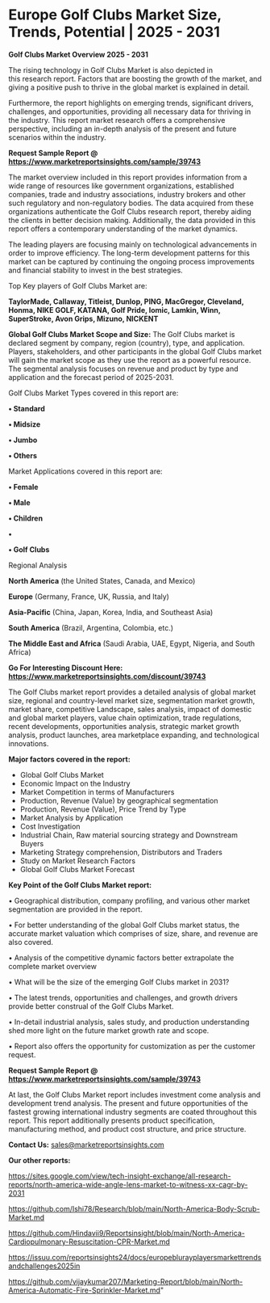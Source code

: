 # Europe Golf Clubs Market Size, Trends, Potential | 2025 - 2031

<Strong> Golf Clubs Market Overview 2025 - 2031</strong>

The rising technology in Golf Clubs Market is also depicted in this research report. Factors that are boosting the growth of the market, and giving a positive push to thrive in the global market is explained in detail.

Furthermore, the report highlights on emerging trends, significant drivers, challenges, and opportunities, providing all necessary data for thriving in the industry. This report market research offers a comprehensive perspective, including an in-depth analysis of the present and future scenarios within the industry.

<strong>Request Sample Report @ <a href=https://www.marketreportsinsights.com/sample/39743>https://www.marketreportsinsights.com/sample/39743</a></strong>

The market overview included in this report provides information from a wide range of resources like government organizations, established companies, trade and industry associations, industry brokers and other such regulatory and non-regulatory bodies. The data acquired from these organizations authenticate the Golf Clubs research report, thereby aiding the clients in better decision making. Additionally, the data provided in this report offers a contemporary understanding of the market dynamics.

The leading players are focusing mainly on technological advancements in order to improve efficiency. The long-term development patterns for this market can be captured by continuing the ongoing process improvements and financial stability to invest in the best strategies.

Top Key players of Golf Clubs Market are:

<strong>TaylorMade, Callaway, Titleist, Dunlop, PING, MacGregor, Cleveland, Honma, NIKE GOLF, KATANA, Golf Pride, Iomic, Lamkin, Winn, SuperStroke, Avon Grips, Mizuno, NICKENT</strong>

<strong><b>Global Golf Clubs Market Scope and Size:</b></strong>
The Golf Clubs market is declared segment by company, region (country), type, and application. Players, stakeholders, and other participants in the global Golf Clubs market will gain the market scope as they use the report as a powerful resource. The segmental analysis focuses on revenue and product by type and application and the forecast period of 2025-2031.

Golf Clubs Market Types covered in this report are:

<strong>•  Standard

•  Midsize

•  Jumbo

•  Others</strong>

Market Applications covered in this report are:

<strong>•  Female

•  Male

•  Children

•  

•  Golf Clubs</strong> 

Regional Analysis

<strong>North America</strong> (the United States, Canada, and Mexico)

<strong>Europe</strong> (Germany, France, UK, Russia, and Italy)

<strong>Asia-Pacific</strong> (China, Japan, Korea, India, and Southeast Asia)

<strong>South America</strong> (Brazil, Argentina, Colombia, etc.)

<strong>The Middle East and Africa</strong> (Saudi Arabia, UAE, Egypt, Nigeria, and South Africa)

<strong>Go For Interesting Discount Here: <a href=https://www.marketreportsinsights.com/discount/39743>https://www.marketreportsinsights.com/discount/39743</a></strong>

The Golf Clubs market report provides a detailed analysis of global market size, regional and country-level market size, segmentation market growth, market share, competitive Landscape, sales analysis, impact of domestic and global market players, value chain optimization, trade regulations, recent developments, opportunities analysis, strategic market growth analysis, product launches, area marketplace expanding, and technological innovations.

<strong><b>Major factors covered in the report:</b></strong>
<ul>
  <li>Global Golf Clubs Market </li>
  <li>Economic Impact on the Industry</li>
  <li>Market Competition in terms of Manufacturers</li>
  <li>Production, Revenue (Value) by geographical segmentation</li>
  <li>Production, Revenue (Value), Price Trend by Type</li>
  <li>Market Analysis by Application</li>
  <li>Cost Investigation</li>
  <li>Industrial Chain, Raw material sourcing strategy and Downstream Buyers</li>
  <li>Marketing Strategy comprehension, Distributors and Traders</li>
  <li>Study on Market Research Factors</li>
  <li>Global Golf Clubs Market Forecast</li>
</ul>

<strong><b>Key Point of the Golf Clubs Market report:</b></strong>

• Geographical distribution, company profiling, and various other market segmentation are provided in the report.

• For better understanding of the global Golf Clubs market status, the accurate market valuation which comprises of size, share, and revenue are also covered.

• Analysis of the competitive dynamic factors better extrapolate the complete market overview

• What will be the size of the emerging Golf Clubs market in 2031?

• The latest trends, opportunities and challenges, and growth drivers provide better construal of the Golf Clubs Market.

• In-detail industrial analysis, sales study, and production understanding shed more light on the future market growth rate and scope.

• Report also offers the opportunity for customization as per the customer request.

<strong>Request Sample Report @ <a href=https://www.marketreportsinsights.com/sample/39743>https://www.marketreportsinsights.com/sample/39743</a></strong>

At last, the Golf Clubs Market report includes investment come analysis and development trend analysis. The present and future opportunities of the fastest growing international industry segments are coated throughout this report. This report additionally presents product specification, manufacturing method, and product cost structure, and price structure.

<strong>Contact Us:</strong>
sales@marketreportsinsights.com

<strong>Our other reports:</strong>

<a href=https://sites.google.com/view/tech-insight-exchange/all-research-reports/north-america-wide-angle-lens-market-to-witness-xx-cagr-by-2031>https://sites.google.com/view/tech-insight-exchange/all-research-reports/north-america-wide-angle-lens-market-to-witness-xx-cagr-by-2031</a>

<a href=https://github.com/Ishi78/Research/blob/main/North-America-Body-Scrub-Market.md>https://github.com/Ishi78/Research/blob/main/North-America-Body-Scrub-Market.md</a>

<a href=https://github.com/Hindavii9/Reportsinsight/blob/main/North-America-Cardiopulmonary-Resuscitation-CPR-Market.md>https://github.com/Hindavii9/Reportsinsight/blob/main/North-America-Cardiopulmonary-Resuscitation-CPR-Market.md</a>

<a href=https://issuu.com/reportsinsights24/docs/europeblurayplayersmarkettrendsandchallenges2025in>https://issuu.com/reportsinsights24/docs/europeblurayplayersmarkettrendsandchallenges2025in</a>

<a href=https://github.com/vijaykumar207/Marketing-Report/blob/main/North-America-Automatic-Fire-Sprinkler-Market.md>https://github.com/vijaykumar207/Marketing-Report/blob/main/North-America-Automatic-Fire-Sprinkler-Market.md</a>"

